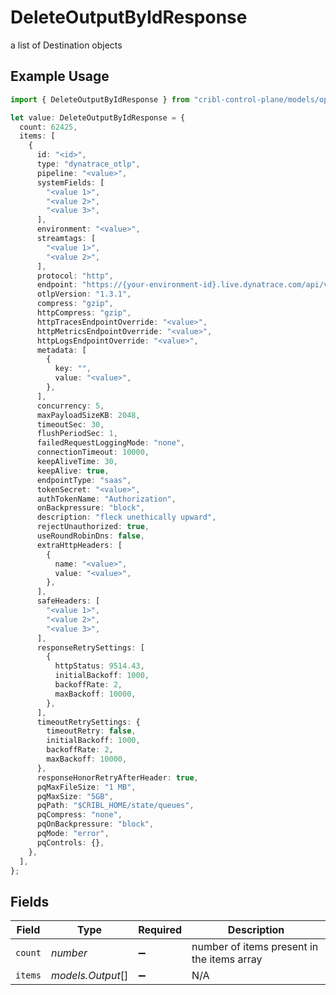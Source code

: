 # DeleteOutputByIdResponse

a list of Destination objects

## Example Usage

```typescript
import { DeleteOutputByIdResponse } from "cribl-control-plane/models/operations";

let value: DeleteOutputByIdResponse = {
  count: 62425,
  items: [
    {
      id: "<id>",
      type: "dynatrace_otlp",
      pipeline: "<value>",
      systemFields: [
        "<value 1>",
        "<value 2>",
        "<value 3>",
      ],
      environment: "<value>",
      streamtags: [
        "<value 1>",
        "<value 2>",
      ],
      protocol: "http",
      endpoint: "https://{your-environment-id}.live.dynatrace.com/api/v2/otlp",
      otlpVersion: "1.3.1",
      compress: "gzip",
      httpCompress: "gzip",
      httpTracesEndpointOverride: "<value>",
      httpMetricsEndpointOverride: "<value>",
      httpLogsEndpointOverride: "<value>",
      metadata: [
        {
          key: "",
          value: "<value>",
        },
      ],
      concurrency: 5,
      maxPayloadSizeKB: 2048,
      timeoutSec: 30,
      flushPeriodSec: 1,
      failedRequestLoggingMode: "none",
      connectionTimeout: 10000,
      keepAliveTime: 30,
      keepAlive: true,
      endpointType: "saas",
      tokenSecret: "<value>",
      authTokenName: "Authorization",
      onBackpressure: "block",
      description: "fleck unethically upward",
      rejectUnauthorized: true,
      useRoundRobinDns: false,
      extraHttpHeaders: [
        {
          name: "<value>",
          value: "<value>",
        },
      ],
      safeHeaders: [
        "<value 1>",
        "<value 2>",
        "<value 3>",
      ],
      responseRetrySettings: [
        {
          httpStatus: 9514.43,
          initialBackoff: 1000,
          backoffRate: 2,
          maxBackoff: 10000,
        },
      ],
      timeoutRetrySettings: {
        timeoutRetry: false,
        initialBackoff: 1000,
        backoffRate: 2,
        maxBackoff: 10000,
      },
      responseHonorRetryAfterHeader: true,
      pqMaxFileSize: "1 MB",
      pqMaxSize: "5GB",
      pqPath: "$CRIBL_HOME/state/queues",
      pqCompress: "none",
      pqOnBackpressure: "block",
      pqMode: "error",
      pqControls: {},
    },
  ],
};
```

## Fields

| Field                                      | Type                                       | Required                                   | Description                                |
| ------------------------------------------ | ------------------------------------------ | ------------------------------------------ | ------------------------------------------ |
| `count`                                    | *number*                                   | :heavy_minus_sign:                         | number of items present in the items array |
| `items`                                    | *models.Output*[]                          | :heavy_minus_sign:                         | N/A                                        |